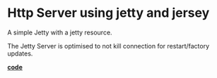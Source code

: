 # Http Server using jetty and jersey
A simple Jetty with a jetty resource.

The Jetty Server is optimised to not kill connection for restart/factory updates.

[**code**](https://github.com/factoryfx/factoryfx/tree/master/docu/src/main/java/de/factoryfx/docu/restserver)